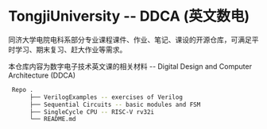 # TongjiUniversity -- DDCA (英文数电)
同济大学电院电科系部分专业课程课件、作业、笔记、课设的开源仓库，可满足平时学习、期末复习、赶大作业等需求。

本仓库内容为数字电子技术英文课的相关材料 -- Digital Design and Computer Architecture (DDCA)

```bash
 Repo .
      ├── VerilogExamples -- exercises of Verilog
      ├── Sequential Circuits -- basic modules and FSM
      ├── SingleCycle CPU -- RISC-V rv32i
      └── README.md
```
